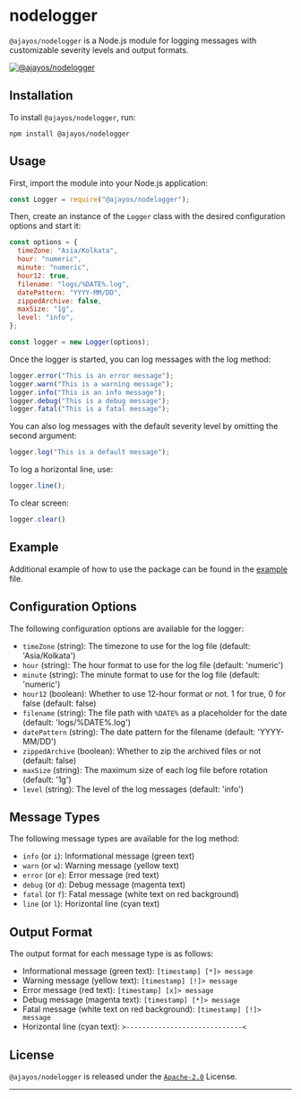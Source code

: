 # nodelogger

`@ajayos/nodelogger` is a Node.js module for logging messages with customizable severity levels and output formats.

[![@ajayos/nodelogger](https://img.shields.io/npm/v/@ajayos/nodelogger.svg)](https://www.npmjs.com/package/@ajayos/nodelogger)

## Installation

To install `@ajayos/nodelogger`, run:

```shell
npm install @ajayos/nodelogger
```

## Usage

First, import the module into your Node.js application:

```js
const Logger = require("@ajayos/nodelogger");
```

Then, create an instance of the `Logger` class with the desired configuration options and start it:

```js
const options = {
  timeZone: "Asia/Kolkata",
  hour: "numeric",
  minute: "numeric",
  hour12: true,
  filename: "logs/%DATE%.log",
  datePattern: "YYYY-MM/DD",
  zippedArchive: false,
  maxSize: "1g",
  level: "info",
};

const logger = new Logger(options);
```

Once the logger is started, you can log messages with the log method:

```js
logger.error("This is an error message");
logger.warn("This is a warning message");
logger.info("This is an info message");
logger.debug("This is a debug message");
logger.fatal("This is a fatal message");
```

You can also log messages with the default severity level by omitting the second argument:

```js
logger.log("This is a default message");
```

To log a horizontal line, use:

```js
logger.line();
```

To clear screen:
```js
logger.clear()
```

## Example


Additional example of how to use the package can be found in the [example](./example.js) file.

## Configuration Options

The following configuration options are available for the logger:

* `timeZone` (string): The timezone to use for the log file (default: 'Asia/Kolkata')
* `hour` (string): The hour format to use for the log file (default: 'numeric')
* `minute` (string): The minute format to use for the log file (default: 'numeric')
* `hour12` (boolean): Whether to use 12-hour format or not. 1 for true, 0 for false (default: false)
* `filename` (string): The file path with `%DATE%` as a placeholder for the date (default: 'logs/%DATE%.log')
* `datePattern` (string): The date pattern for the filename (default: 'YYYY-MM/DD')
* `zippedArchive` (boolean): Whether to zip the archived files or not (default: false)
* `maxSize` (string): The maximum size of each log file before rotation (default: '1g')
* `level` (string): The level of the log messages (default: 'info')

## Message Types

The following message types are available for the log method:

* `info` (or `i`): Informational message (green text)
* `warn` (or `w`): Warning message (yellow text)
* `error` (or `e`): Error message (red text)
* `debug` (or `d`): Debug message (magenta text)
* `fatal` (or `f`): Fatal message (white text on red background)
* `line` (or `l`): Horizontal line (cyan text)

## Output Format

The output format for each message type is as follows:

* Informational message (green text): `[timestamp] [*]> message`
* Warning message (yellow text): `[timestamp] [!]> message`
* Error message (red text): `[timestamp] [x]> message`
* Debug message (magenta text): `[timestamp] [*]> message`
* Fatal message (white text on red background): `[timestamp] [!]> message`
* Horizontal line (cyan text): `>-----------------------------<`

## License

`@ajayos/nodelogger` is released under the [`Apache-2.0`](/LICENSE) License.

---
